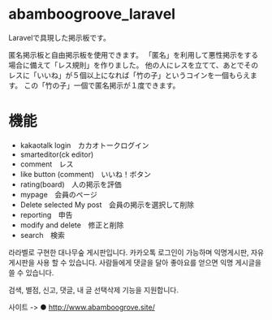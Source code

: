 # abamboogroove_laravel
Laravelで具現した掲示板です。

匿名掲示板と自由掲示板を使用できます。
「匿名」を利用して悪性掲示をする場合に備えて「レス規則」を作りました。
他の人にレスを立てて、あとでそのレスに「いいね」が５個以上になれば「竹の子」というコインを一個もらえます。
この「竹の子」一個で匿名掲示が１度できます。
 
 # 機能
<ul>
<li>kakaotalk login　カカオトークログイン</li>
<li>smarteditor(ck editor)</li>
<li>comment　レス</li>
<li>like button (comment)　いいね！ボタン</li>
<li>rating(board)　人の掲示を評価</li>
<li>mypage　会員のページ</li>
<li>Delete selected My post　会員の掲示を選択して削除</li>	    
<li>reporting　申告</li>
<li>modify and delete　修正と削除</li>
<li>search　検索</li>	
</ul>

라라벨로 구현한 대나무숲 게시판입니다.
카카오톡 로그인이 가능하며 익명게시판, 자유게시판을 사용 할 수 있습니다.
사람들에게 댓글을 달아 좋아요를 얻으면 익명 게시글을 쓸 수 있습니다.

검색, 별점, 신고, 댓글, 내 글 선택삭제 기능을 지원합니다.

사이트 -> ● http://www.abamboogrove.site/ 
